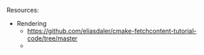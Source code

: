 Resources:
* Rendering
  * https://github.com/eliasdaler/cmake-fetchcontent-tutorial-code/tree/master
  * 
